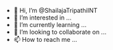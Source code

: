 - 👋 Hi, I’m @ShailajaTripathiINT
- 👀 I’m interested in ...
- 🌱 I’m currently learning ...
- 💞️ I’m looking to collaborate on ...
- 📫 How to reach me ...

<!---
ShailajaTripathiINT/ShailajaTripathiINT is a ✨ special ✨ repository because its `README.md` (this file) appears on your GitHub profile.
You can click the Preview link to take a look at your changes.
--->
